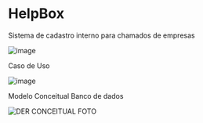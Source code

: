 # HelpBox
Sistema de cadastro interno para chamados de empresas

![image](https://github.com/user-attachments/assets/720919c2-420e-4943-9aa6-e503bb8228c4)

Caso de Uso

![image](https://github.com/user-attachments/assets/14961362-c99a-4772-adf4-89b03044e009)

Modelo Conceitual Banco de dados



![DER CONCEITUAL FOTO](https://github.com/user-attachments/assets/4bd3015c-ca88-4d6d-ab71-775bc973a87a)

